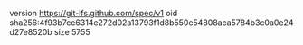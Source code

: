 version https://git-lfs.github.com/spec/v1
oid sha256:4f93b7ce6314e272d02a13793f1d8b550e54808aca5784b3c0a0e24d27e8520b
size 5755

